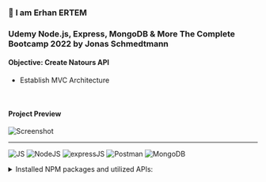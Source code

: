 ### 👋 **I am Erhan ERTEM**

### Udemy Node.js, Express, MongoDB & More The Complete Bootcamp 2022 by Jonas Schmedtmann

#### **Objective:** Create Natours API

- Establish MVC Architecture

&emsp;

<!-- #### Link to Project &rarr; [Natours-App](https://natours-app-erhan-ertem.heroku.app) -->

#### Project Preview

![Screenshot](screenshot.gif)

---

![JS](https://img.shields.io/badge/JavaScript-323330?style=flat&logo=javascript&logoColor=F7DF1E) ![NodeJS](https://img.shields.io/badge/Node.js-339933?style=flat&logo=nodedotjs&logoColor=white) ![expressJS](https://img.shields.io/badge/Express.js-000000?style=flat&logo=express&logoColor=white) ![Postman](https://img.shields.io/badge/Postman-FF6C37?style=flat&logo=Postman&logoColor=white) ![MongoDB](https://img.shields.io/badge/MongoDB-4EA94B?style=flat&logo=mongodb&logoColor=white)

<details>
<summary>Installed NPM packages and utilized APIs:</summary>

| Package command  | Package link                          | Description                                                                                           |
| ---------------- | ------------------------------------- | ----------------------------------------------------------------------------------------------------- |
| npm i -g nodemon | https://www.npmjs.com/package/nodemon | Nodemon is a helper tool for developing Node.js based applications                                    |
| npm i express    | https://www.npmjs.com/package/express | Fast, unopinionated, minimalist web framework for Node.js                                             |
| npm i morgan     | https://www.npmjs.com/package/morgan  | HTTP request logger middleware for node terminal.js                                                   |
| npm i dotenv     | https://www.npmjs.com/package/dotenv  | Dotenv is a zero-dependency module that loads environment variables from a .env file into process.env |

</details>

&emsp;
